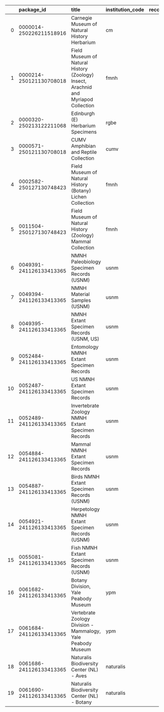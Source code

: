 |    | package_id              | title                                                                              | institution_code   |   record_count | download_date   | filter_parameter   | filter_value   | doi                                |
|---:|:------------------------|:-----------------------------------------------------------------------------------|:-------------------|---------------:|:----------------|:-------------------|:---------------|:-----------------------------------|
|  0 | 0000014-250226211518916 | Carnegie Museum of Natural History Herbarium                                       | cm                 |         548293 | 2025-02-27      |                    |                | https://doi.org/10.15468/dl.59avmn |
|  1 | 0000214-250121130708018 | Field Museum of Natural History (Zoology) Insect, Arachnid and Myriapod Collection | fmnh               |         478711 | 2025-01-20      |                    |                | https://doi.org/10.15468/0ywfpc    |
|  2 | 0000320-250213122211068 | Edinburgh (E) Herbarium Specimens                                                  | rgbe               |        1474154 | 2025-02-13      |                    |                | https://doi.org/10.15468/dl.7zm5y7 |
|  3 | 0000571-250121130708018 | CUMV Amphibian and Reptile Collection                                              | cumv               |          26789 | 2024-01-21      |                    |                | https://doi.org/10.15468/emivh3    |
|  4 | 0002582-250127130748423 | Field Museum of Natural History (Botany) Lichen Collection                         | fmnh               |          60042 | 2025-01-28      |                    |                | https://doi.org/10.15468/dl.mn87bp |
|  5 | 0011504-250127130748423 | Field Museum of Natural History (Zoology) Mammal Collection                        | fmnh               |         236488 | 2025-02-04      |                    |                | https://doi.org/10.15468/dl.8cjh4u |
|  6 | 0049391-241126133413365 | NMNH Paleobiology Specimen Records (USNM)                                          | usnm               |         724508 | 2024-12-26      |                    |                | https://doi.org/10.15468/7m0fvd    |
|  7 | 0049394-241126133413365 | NMNH Material Samples (USNM)                                                       | usnm               |         338887 | 2024-12-26      |                    |                | https://doi.org/10.15468/jb9tdf    |
|  8 | 0049395-241126133413365 | NMNH Extant Specimen Records (USNM, US)                                            | usnm               |        9277970 | 2024-12-26      |                    |                | https://doi.org/10.15468/hnhrg3    |
|  9 | 0052484-241126133413365 | Entomology NMNH Extant Specimen Records                                            | usnm               |         606772 | 2024-12-31      | collectionCode     | ent            | https://doi.org/10.15468/hnhrg3    |
| 10 | 0052487-241126133413365 | US NMNH Extant Specimen Records                                                    | usnm               |        4517197 | 2024-12-31      | collectionCode     | us             | https://doi.org/10.15468/hnhrg3    |
| 11 | 0052489-241126133413365 | Invertebrate Zoology NMNH Extant Specimen Records                                  | usnm               |        1926624 | 2024-12-31      | collectionCode     | iz             | https://doi.org/10.15468/hnhrg3    |
| 12 | 0054884-241126133413365 | Mammal NMNH Extant Specimen Records                                                | usnm               |         601451 | 2025-01-02      | collectionCode     | mamm           | https://doi.org/10.15468/hnhrg3    |
| 13 | 0054887-241126133413365 | Birds NMNH Extant Specimen Records (USNM)                                          | usnm               |         584592 | 2025-01-02      | collectionCode     | birds          | https://doi.org/10.15468/hnhrg3    |
| 14 | 0054921-241126133413365 | Herpetology NMNH Extant Specimen Records (USNM)                                    | usnm               |         584297 | 2025-01-02      | collectionCode     | herp           | https://doi.org/10.15468/hnhrg3    |
| 15 | 0055081-241126133413365 | Fish NMNH Extant Specimen Records (USNM)                                           | usnm               |         457427 | 2025-01-02      | collectionCode     | fish           | https://doi.org/10.15468/hnhrg3    |
| 16 | 0061682-241126133413365 | Botany Division, Yale Peabody Museum                                               | ypm                |         186529 | 2025-01-08      |                    |                | https://doi.org/10.15468/hrztgn    |
| 17 | 0061684-241126133413365 | Vertebrate Zoology Division - Mammalogy, Yale Peabody Museum                       | ypm                |          18866 | 2025-01-08      |                    |                | https://doi.org/10.15468/4mm6uc    |
| 18 | 0061686-241126133413365 | Naturalis Biodiversity Center (NL) - Aves                                          | naturalis          |         290930 | 2025-01-08      |                    |                | https://doi.org/10.15468/dxmzbz    |
| 19 | 0061690-241126133413365 | Naturalis Biodiversity Center (NL) - Botany                                        | naturalis          |        5030692 | 2025-01-08      |                    |                | https://doi.org/10.15468/ib5ypt    |